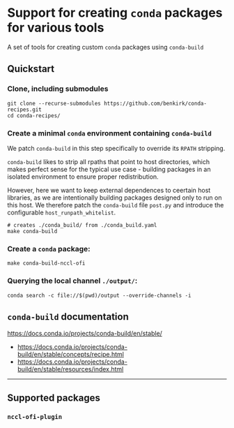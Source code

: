 # Support for creating `conda` packages for various tools

A set of tools for creating custom `conda` packages using `conda-build`

## Quickstart
### Clone, including submodules
```pre
git clone --recurse-submodules https://github.com/benkirk/conda-recipes.git
cd conda-recipes/
```
### Create a minimal `conda` environment containing `conda-build`
We patch `conda-build` in this step specifically to override its `RPATH` stripping.

`conda-build` likes to strip all rpaths that point to host directories, which makes perfect sense for the typical use case - building packages in an isolated environment to ensure proper redistribution.  

However, here we want to keep external dependences to ceertain host libraries, as we are intentionally building packages designed only to run on this host. We therefore patch the `conda-build` file `post.py` and introduce the configurable `host_runpath_whitelist`.
```pre
# creates ./conda_build/ from ./conda_build.yaml
make conda-build
```

### Create a `conda` package:
```pre
make conda-build-nccl-ofi
```

### Querying the local channel `./output/`:
```pre
conda search -c file://$(pwd)/output --override-channels -i 
```

## `conda-build` documentation
https://docs.conda.io/projects/conda-build/en/stable/
- https://docs.conda.io/projects/conda-build/en/stable/concepts/recipe.html
- https://docs.conda.io/projects/conda-build/en/stable/resources/index.html
  
---

## Supported packages

### `nccl-ofi-plugin`
